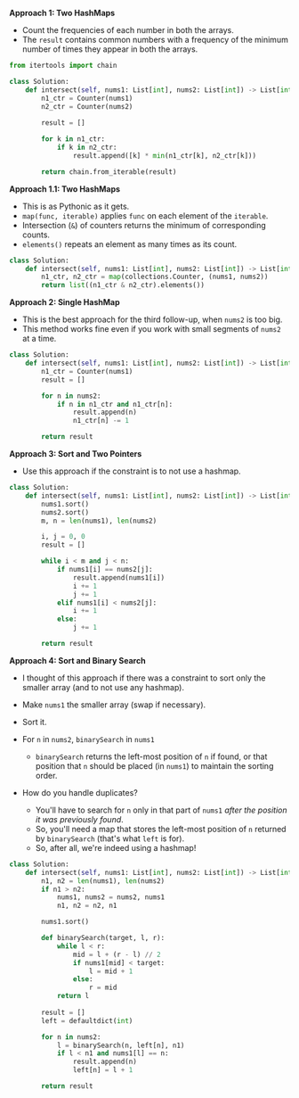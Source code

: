 **Approach 1: Two HashMaps**
* Count the frequencies of each number in both the arrays.
* The `result` contains common numbers with a frequency of the minimum number of times they appear in both the arrays.
```py
from itertools import chain

class Solution:
    def intersect(self, nums1: List[int], nums2: List[int]) -> List[int]:
        n1_ctr = Counter(nums1)
        n2_ctr = Counter(nums2)
        
        result = []

        for k in n1_ctr:
            if k in n2_ctr:
                result.append([k] * min(n1_ctr[k], n2_ctr[k]))

        return chain.from_iterable(result)
```

**Approach 1.1: Two HashMaps**
* This is as Pythonic as it gets.
* `map(func, iterable)` applies `func` on each element of the `iterable`.
* Intersection (`&`) of counters returns the minimum of corresponding counts.
* `elements()` repeats an element as many times as its count.

```py
class Solution:
    def intersect(self, nums1: List[int], nums2: List[int]) -> List[int]:
        n1_ctr, n2_ctr = map(collections.Counter, (nums1, nums2))
        return list((n1_ctr & n2_ctr).elements())
```

**Approach 2: Single HashMap**
* This is the best approach for the third follow-up, when `nums2` is too big.
* This method works fine even if you work with small segments of `nums2` at a time.
```py
class Solution:
    def intersect(self, nums1: List[int], nums2: List[int]) -> List[int]:
        n1_ctr = Counter(nums1)
        result = []

        for n in nums2:
            if n in n1_ctr and n1_ctr[n]:             
                result.append(n)
                n1_ctr[n] -= 1

        return result
```

**Approach 3: Sort and Two Pointers**
* Use this approach if the constraint is to not use a hashmap.
```py
class Solution:
    def intersect(self, nums1: List[int], nums2: List[int]) -> List[int]:
        nums1.sort()
        nums2.sort()
        m, n = len(nums1), len(nums2)

        i, j = 0, 0
        result = []

        while i < m and j < n:
            if nums1[i] == nums2[j]:
                result.append(nums1[i])
                i += 1
                j += 1
            elif nums1[i] < nums2[j]:
                i += 1
            else:
                j += 1

        return result
```

**Approach 4: Sort and Binary Search**
* I thought of this approach if there was a constraint to sort only the smaller array (and to not use any hashmap).

* Make `nums1` the smaller array (swap if necessary).
* Sort it.
* For `n` in `nums2`, `binarySearch` in `nums1`
	* `binarySearch` returns the left-most position of `n` if found, or that position that `n` should be placed (in `nums1`) to maintain the sorting order.
* How do you handle duplicates?
	* You'll have to search for `n` only in that part of `nums1` *after the position it was previously found*.
	* So, you'll need a map that stores the left-most position of `n` returned by `binarySearch`  (that's what `left` is for).		
	* So, after all, we're indeed using a hashmap!
```py
class Solution:
    def intersect(self, nums1: List[int], nums2: List[int]) -> List[int]:
        n1, n2 = len(nums1), len(nums2)
        if n1 > n2:
            nums1, nums2 = nums2, nums1
            n1, n2 = n2, n1

        nums1.sort()

        def binarySearch(target, l, r):            
            while l < r:
                mid = l + (r - l) // 2                
                if nums1[mid] < target:
                    l = mid + 1
                else:
                    r = mid
            return l
        
        result = []
        left = defaultdict(int)

        for n in nums2:
            l = binarySearch(n, left[n], n1)
            if l < n1 and nums1[l] == n:
                result.append(n)
                left[n] = l + 1

        return result
```
